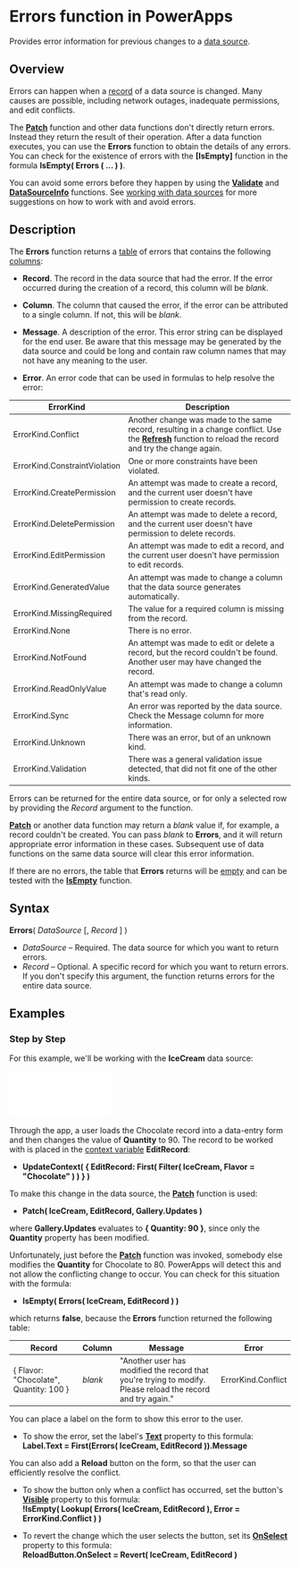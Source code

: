 <properties
	pageTitle="Errors function | Microsoft PowerApps"
	description="Reference information, including syntax and examples, for the Errors function in PowerApps"
	services=""
	suite="powerapps"
	documentationCenter="na"
	authors="gregli-msft"
	manager="anneta"
	editor=""
	tags=""/>

<tags
   ms.service="powerapps"
   ms.devlang="na"
   ms.topic="article"
   ms.tgt_pltfrm="na"
   ms.workload="na"
   ms.date="11/11/2015"
   ms.author="gregli"/>

# Errors function in PowerApps #

Provides error information for previous changes to a [data source](../working-with-data-sources.md).

## Overview ##

Errors can happen when a [record](../working-with-tables.md#records) of a data source is changed.  Many causes are possible, including network outages, inadequate permissions, and edit conflicts.  

The **[Patch](function-patch.md)** function and other data functions don't directly return errors. Instead they return the result of their operation. After a data function executes, you can use the **Errors** function to obtain the details of any errors.  You can check for the existence of errors with the **[IsEmpty]** function in the formula **IsEmpty( Errors ( ... ) )**.

You can avoid some errors before they happen by using the **[Validate](function-validate.md)** and **[DataSourceInfo](function-datasourceinfo.md)** functions.  See [working with data sources](../working-with-data-sources.md) for more suggestions on how to work with and avoid errors.

## Description ##

The **Errors** function returns a [table](../working-with-tables.md) of errors that contains the following [columns](../working-with-tables.md#columns):

- **Record**.  The record in the data source that had the error.  If the error occurred during the creation of a record, this column will be *blank*.

- **Column**.  The column that caused the error, if the error can be attributed to a single column. If not, this will be *blank*.

- **Message**.  A description of the error.  This error string can be displayed for the end user.  Be aware that this message may be generated by the data source and could be long and contain raw column names that may not have any meaning to the user.

- **Error**.  An error code that can be used in formulas to help resolve the error:

| ErrorKind | Description |
|------------|-------------|
| ErrorKind.Conflict | Another change was made to the same record, resulting in a change conflict.  Use the **[Refresh](function-refresh.md)** function to reload the record and try the change again. |
| ErrorKind.ConstraintViolation | One or more constraints have been violated. |
| ErrorKind.CreatePermission | An attempt was made to create a record, and the current user doesn't have permission to create records. |
| ErrorKind.DeletePermission | An attempt was made to delete a record, and the current user doesn't have permission to delete records. |
| ErrorKind.EditPermission | An attempt was made to edit a record, and the current user doesn't have permission to edit records. |
| ErrorKind.GeneratedValue | An attempt was made to change a column that the data source generates automatically. |
| ErrorKind.MissingRequired | The value for a required column is missing from the record. |
| ErrorKind.None | There is no error. |
| ErrorKind.NotFound | An attempt was made to edit or delete a record, but the record couldn't be found.  Another user may have changed the record. |
| ErrorKind.ReadOnlyValue | An attempt was made to change a column that's read only. |
| ErrorKind.Sync | An error was reported by the data source.  Check the Message column for more information. |
| ErrorKind.Unknown | There was an error, but of an unknown kind. |
| ErrorKind.Validation | There was a general validation issue detected, that did not fit one of the other kinds. |

Errors can be returned for the entire data source, or for only a selected row by providing the *Record* argument to the function.  

**[Patch](function-patch.md)** or another data function may return a *blank* value if, for example, a record couldn't be created. You can pass *blank* to **Errors**, and it will return appropriate error information in these cases.  Subsequent use of data functions on the same data source will clear this error information.

If there are no errors, the table that **Errors** returns will be [empty](function-isblank-isempty.md) and can be tested with the **[IsEmpty](function-isblank-isempty.md)** function.

## Syntax ##

**Errors**( *DataSource* [, *Record* ] )

- *DataSource* – Required. The data source for which you want to return errors.
- *Record* – Optional.  A specific record for which you want to return errors. If you don't specify this argument, the function returns errors for the entire data source.

## Examples ##

### Step by Step ###

For this example, we'll be working with the **IceCream** data source:

![](media/function-errors/icecream.png)

Through the app, a user loads the Chocolate record into a data-entry form and then changes the value of **Quantity** to 90.  The record to be worked with is placed in the [context variable](../working-with-variables.md#create-a-context-variable) **EditRecord**:

- **UpdateContext( { EditRecord: First( Filter( IceCream, Flavor = "Chocolate" ) ) } )**

To make this change in the data source, the **[Patch](function-patch.md)** function is used:

- **Patch( IceCream, EditRecord, Gallery.Updates )**

where **Gallery.Updates** evaluates to **{ Quantity: 90 }**, since only the **Quantity** property has been modified.

Unfortunately, just before the **[Patch](function-patch.md)** function was invoked, somebody else modifies the **Quantity** for Chocolate to 80.  PowerApps will detect this and not allow the conflicting change to occur.  You can check for this situation with the formula:

- **IsEmpty( Errors( IceCream, EditRecord ) )**

which returns **false**, because the **Errors** function returned the following table:

| Record | Column | Message | Error |
|--------|--------|---------|-------|
| { Flavor: "Chocolate", Quantity: 100 } | *blank* | "Another user has modified the record that you're trying to modify. Please reload the record and try again." | ErrorKind.Conflict |

You can place a label on the form to show this error to the user.

- To show the error, set the label's **[Text](../controls/properties-core.md)** property to this formula:<br>
**Label.Text = First(Errors( IceCream, EditRecord )).Message**

You can also add a **Reload** button on the form, so that the user can efficiently resolve the conflict.

- To show the button only when a conflict has occurred, set the button's **[Visible](../controls/properties-core.md)** property to this formula:<br>
	**!IsEmpty( Lookup( Errors( IceCream, EditRecord ), Error = ErrorKind.Conflict ) )**

- To revert the change which the user selects the button, set its **[OnSelect](../controls/properties-core.md)** property to this formula:<br>
	**ReloadButton.OnSelect = Revert( IceCream, EditRecord )**
